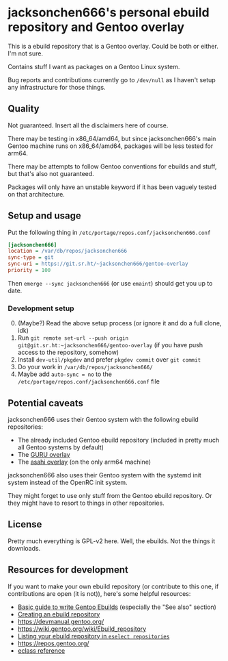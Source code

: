 # jacksonchen666's personal ebuild repository and Gentoo overlay

This is a ebuild repository that is a Gentoo overlay. Could be both or
either. I'm not sure.

Contains stuff I want as packages on a Gentoo Linux system.

Bug reports and contributions currently go to `/dev/null` as I haven't setup
any infrastructure for those things.

<!-- update resources for development on contributions for this repo as well -->

## Quality

Not guaranteed. Insert all the disclaimers here of course.

There may be testing in x86_64/amd64, but since jacksonchen666's main Gentoo
machine runs on x86_64/amd64, packages will be less tested for arm64.

There may be attempts to follow Gentoo conventions for ebuilds and stuff,
but that's also not guaranteed.

Packages will only have an unstable keyword if it has been vaguely tested on
that architecture.

<!-- Note to self: https://projects.gentoo.org/qa/policy-guide/ -->

## Setup and usage

Put the following thing in `/etc/portage/repos.conf/jacksonchen666.conf`

```ini
[jacksonchen666]
location = /var/db/repos/jacksonchen666
sync-type = git
sync-uri = https://git.sr.ht/~jacksonchen666/gentoo-overlay
priority = 100
```

Then `emerge --sync jacksonchen666` (or use `emaint`) should get you up to
date.

### Development setup

0. (Maybe?) Read the above setup process (or ignore it and do a full clone,
   idk)
1. Run `git remote set-url --push origin
   git@git.sr.ht:~jacksonchen666/gentoo-overlay` (if you have push access to
   the repository, somehow)
2. Install `dev-util/pkgdev` and prefer `pkgdev commit` over `git commit`
3. Do your work in `/var/db/repos/jacksonchen666/`
4. Maybe add `auto-sync = no` to the
   `/etc/portage/repos.conf/jacksonchen666.conf` file

## Potential caveats

jacksonchen666 uses their Gentoo system with the following ebuild
repositories:
- The already included Gentoo ebuild repository (included in pretty much all
  Gentoo systems by default)
- The [GURU overlay][guru]
- The [asahi overlay][asahi] (on the only arm64 machine)

jacksonchen666 also uses their Gentoo system with the systemd init system
instead of the OpenRC init system.

[guru]:https://wiki.gentoo.org/wiki/Project:GURU

[asahi]:https://github.com/gentoo-mirror/asahi

They might forget to use only stuff from the Gentoo ebuild repository. Or
they might have to resort to things in other repositories.

## License

Pretty much everything is GPL-v2 here. Well, the ebuilds. Not the things it
downloads.

## Resources for development

If you want to make your own ebuild repository (or contribute to this one,
if contributions are open (it is not)), here's some helpful
resources:
- [Basic guide to write Gentoo Ebuilds](https://wiki.gentoo.org/wiki/Basic_guide_to_write_Gentoo_Ebuilds) (especially the "See also" section)
- [Creating an ebuild repository](https://wiki.gentoo.org/wiki/Eselect/Repository#Create_a_new_ebuild_repository)
- <https://devmanual.gentoo.org/>
- <https://wiki.gentoo.org/wiki/Ebuild_repository>
- [Listing your ebuild repository in `eselect repositories`](https://wiki.gentoo.org/wiki/Project:Overlays/Overlays_guide)
- <https://repos.gentoo.org/>
- [eclass reference](https://devmanual.gentoo.org/eclass-reference/)
